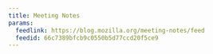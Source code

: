 ```yaml
---
title: Meeting Notes
params:
  feedlink: https://blog.mozilla.org/meeting-notes/feed
  feedid: 66c7389bfcb9c0550b5d77ccd20f5ce9
---
```

